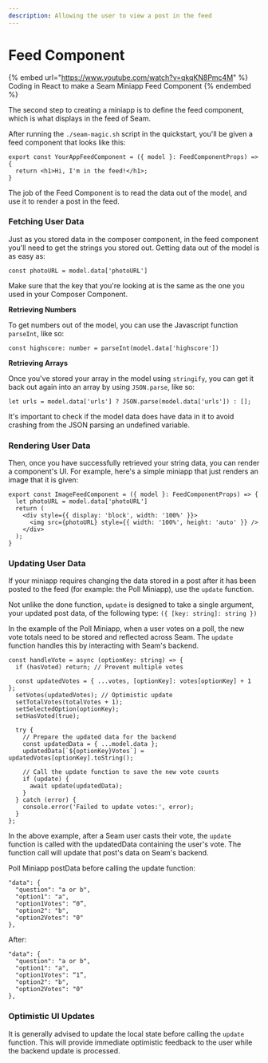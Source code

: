 ```yaml
---
description: Allowing the user to view a post in the feed
---
```


# Feed Component

{% embed url="https://www.youtube.com/watch?v=qkqKN8Pmc4M" %}
Coding in React to make a Seam Miniapp Feed Component
{% endembed %}

The second step to creating a miniapp is to define the feed component, which is what displays in the feed of Seam.

After running the `./seam-magic.sh` script in the quickstart, you'll be given a feed component that looks like this:

```
export const YourAppFeedComponent = ({ model }: FeedComponentProps) => {
  return <h1>Hi, I'm in the feed!</h1>;
}
```

The job of the Feed Component is to read the data out of the model, and use it to render a post in the feed.

### Fetching User Data

Just as you stored data in the composer component, in the feed component you'll need to get the strings you stored out. Getting data out of the model is as easy as:

```
const photoURL = model.data['photoURL']
```

Make sure that the key that you're looking at is the same as the one you used in your Composer Component.

**Retrieving Numbers**

To get numbers out of the model, you can use the Javascript function `parseInt`, like so:

```
const highscore: number = parseInt(model.data['highscore'])
```

**Retrieving Arrays**

Once you've stored your array in the model using `stringify`, you can get it back out again into an array by using `JSON.parse`, like so:

```
let urls = model.data['urls'] ? JSON.parse(model.data['urls']) : [];
```

It's important to check if the model data does have data in it to avoid crashing from the JSON parsing an undefined variable.

### Rendering User Data

Then, once you have successfully retrieved your string data, you can render a component's UI. For example, here's a simple miniapp that just renders an image that it is given:

```
export const ImageFeedComponent = ({ model }: FeedComponentProps) => {
  let photoURL = model.data['photoURL']
  return (
    <div style={{ display: 'block', width: '100%' }}>
      <img src={photoURL} style={{ width: '100%', height: 'auto' }} />
    </div>
  );
}
```

### Updating User Data

If your miniapp requires changing the data stored in a post after it has been posted to the feed (for example: the Poll Miniapp), use the `update` function.

Not unlike the done function, `update` is designed to take a single argument, your updated post data, of the following type: `({ [key: string]: string })`

In the example of the Poll Miniapp, when a user votes on a poll, the new vote totals need to be stored and reflected across Seam. The `update` function handles this by interacting with Seam's backend.

```
const handleVote = async (optionKey: string) => {
  if (hasVoted) return; // Prevent multiple votes

  const updatedVotes = { ...votes, [optionKey]: votes[optionKey] + 1 };
  setVotes(updatedVotes); // Optimistic update
  setTotalVotes(totalVotes + 1);
  setSelectedOption(optionKey);
  setHasVoted(true);

  try {
    // Prepare the updated data for the backend
    const updatedData = { ...model.data };
    updatedData[`${optionKey}Votes`] = updatedVotes[optionKey].toString();

    // Call the update function to save the new vote counts
    if (update) {
      await update(updatedData);
    }
  } catch (error) {
    console.error('Failed to update votes:', error);
  }
};
```

In the above example, after a Seam user casts their vote, the `update` function is called with the updatedData containing the user's vote. The function call will update that post's data on Seam's backend.

Poll Miniapp postData before calling the update function:

```
"data": {
  "question": "a or b",
  "option1": "a",
  "option1Votes": “0”,
  "option2": "b",
  "option2Votes": "0"
},
```

After:

```
"data": {
  "question": "a or b",
  "option1": "a",
  "option1Votes": “1”,
  "option2": "b",
  "option2Votes": "0"
},
```

### Optimistic UI Updates

It is generally advised to update the local state before calling the `update` function. This will provide immediate optimistic feedback to the user while the backend update is processed.
